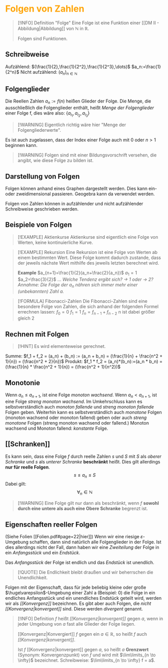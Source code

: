# <font color = "orange">Folgen von Zahlen</font>
>[!INFO] Definition "Folge"
>Eine Folge ist eine Funktion einer [[DM II - Abbildung|Abbildung]] von $\mathbb{N}$ in $\mathbb{R}$.
>
>Folgen sind Funktionen.
## Schreibweise
Aufzählend: $(\frac{1}{2},\frac{1}{2^2},\frac{1}{2^3},\dots)$         $a_n:=\frac{1}{2^n}$
Nicht aufzählend: $(a_n)_{n\in\mathbb{N}}$
## Folgenglieder
Die Reellen Zahlen $a_n:=f(n)$ heißen Glieder der Folge.
Die Menge, die ausschließlich die Folgenglieder enthält, heißt *Menge der Folgenglieder* einer Folge f, dies wäre also: $\{a_{i_1},a_{i_2},a_{i_3}\}$
>[!WARNING] Eigentlich richtig wäre hier "Menge der Folgengliederwerte".

Es ist auch zugelassen, dass der Index einer Folge auch mit $0$ oder $n>1$ beginnen kann. 

>[!WARNING] Folgen sind mit einer Bildungsvorschrift versehen, die angibt, wie diese Folge zu bilden ist.
## Darstellung von Folgen
Folgen können anhand eines Graphen dargestellt werden. Dies kann ein- oder zweidimensional passieren. Geogebra kann da verwendet werden.

Folgen von Zahlen können in aufzählender und nicht aufzählender Schreibweise geschrieben werden.

## Beispiele von Folgen
>[!EXAMPLE] Aktienkurse
>Aktienkurse sind eigentlich eine Folge von Werten, keine kontinuierliche Kurve.

>[!EXAMPLE] Rekursion
>Eine Rekursion ist eine Folge von Werten ab einem bestimmten Wert. Diese Folge kommt dadurch zustande, dass der jeweils nächste Wert mithilfe des jeweils letzten berechnet wird.
>
>**Example**
>$a_{n+1}=\frac{1}{2}(a_n+\frac{2}{a_n})$
>$a_1=1$
>$a_2=\frac{3}{2}$
>$\dots$
>*Welche Tendenz ergibt sich? -> 1 oder -> 2?*
>*Annahme: Die Folge der $a_n$ nähren sich immer mehr einer (unbekannten) Zahl $a$.*

>[!FORMULA] Fibonacci-Zahlen
>Die Fibonacci-Zahlen sind eine besondere Folge von Zahlen, die sich anhand der folgenden Formel errechnen lassen:
>$f_0=0$
>$f_1=1$
>$f_n=f_{n-1}+f_{n-2}$ n ist dabei größer gleich 2

## Rechnen mit Folgen
>[!HINT] Es wird elementeweise gerechnet. 

Summe: $f_1 + f_2 = (a_n) + (b_n) := (a_n + b_n) = (\frac{1}{n} + \frac{n^2 + 1}{n}) = (\frac{n^2 + 2}{n})$
Produkt: $f_1 * f_2 = (a_n)*(b_n):=(a_n * b_n) = (\frac{1}{n} * \frac{n^2 + 1}{n}) = (\frac{n^2 + 1}{n^2})$
## Monotonie
Wenn $a_n \leq a_{n+1}$, ist eine Folge *monoton wachsend*.
Wenn $a_n < a_{n+1}$, ist eine Folge *streng monoton wachsend*.
Im Umkehrschluss kann es selbstverständlich auch *monoton fallende* und *streng monoton fallende* Folgen geben. Weiterhin kann es selbstverständlich auch *monotone* Folgen (monoton wachsend oder monoton fallend) geben oder auch *streng monotone* Folgen (streng monoton wachsend oder fallend.)
Monoton wachsend und Monoton fallend: *konstante* Folge.
## [[Schranken]]
Es kann sein, dass eine Folge $f$ durch reelle Zahlen $s$ und $S$ mit $S$ als *oberer Schranke* und $s$ als *unterer Schranke* **beschränkt** heißt. Dies gilt allerdings **nur für reelle Folgen**.
$$
s\leq a_n \leq S
$$
Dabei gilt:
$$
\forall_n \in \mathbb{N}
$$
>[!WARNING] Eine Folge gilt nur dann als beschränkt, wenn $f$ **sowohl durch eine untere als auch eine Obere Schranke** begrenzt ist.

## Eigenschaften reeller Folgen
(Siehe Folien [[Folien.pdf#page=22|hier]])
Wenn wir eine riesige $\varepsilon$-Umgebung schaffen, dann sind natürlich alle Folgenglieder in der Folge. Ist dies allerdings nicht der Fall, dann haben wir eine *Zweiteilung* der Folge in ein *Anfangsstück* und ein *Endstück*.

Das *Anfangsstück* der Folge ist endlich und das *Endstück* ist unendlich.
>[!QUOTE] Die Endlichkeit bleibt draußen und wir beherrschen die Unendlichkeit.

Folgen mit der Eigenschaft, dass für jede beliebig kleine oder große $\huge\varepsilon$-Umgebung einer Zahl a (Beispiel: 0) die Folge in ein endliches Anfangsstück und ein unendliches Endstück geteilt wird, werden wir als *[[Konvergenz]]* bezeichnen. 
Es gibt aber auch Folgen, die *nicht [[Konvergenz|konvergent]]* sind. Diese werden *divergent* genannt.

>[!INFO]  Definition
>$f$ heißt *[[Konvergenz|konvergent]]* gegen $a$, wenn in jeder Umgebung von $a$ fast alle Glieder der Folge liegen.
>
>[[Konvergenz|Konvergiert]] $f$ gegen ein $a\in\mathbb{R}$, so heißt $f$ auch *[[Konvergenz|konvergent]]*.
>
>Ist $f$ [[Konvergenz|konvergent]] gegen $a$, so heißt $a$ **Grenzwert** (Synonym: Konvergenzpunkt) von $f$ und wird mit $\lim\limits_{n \to \infty}$ bezeichnet. Schreibweise: $\lim\limits_{n \to \infty} f = a$.

